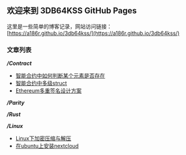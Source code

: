 ## 欢迎来到 3DB64KSS GitHub Pages
这里是一些简单的博客记录，网站访问链接： [https://a186r.github.io/3db64kss/](https://a186r.github.io/3db64kss/)

### 文章列表
***/Contract***
- [智能合约中如何判断某个元素是否存在](https://github.com/a186r/3db64kss/blob/master/contract/array-contains-element.md)
- [智能合约中多级struct](https://github.com/a186r/3db64kss/blob/master/contract/struct.md)
- [Ethereum多重签名设计方案](https://github.com/a186r/3db64kss/blob/master/contract/toward-an-ethereum-multisig-standard.md)

***/Parity***

***/Rust***

***/Linux***
- [Linux下加密压缩与解压](https://github.com/a186r/3db64kss/blob/master/linux/linux-encryption-compression.md)
- [在ubuntu上安装nextcloud](https://github.com/a186r/3db64kss/blob/master/linux/ubuntu-nextcloud.md)
